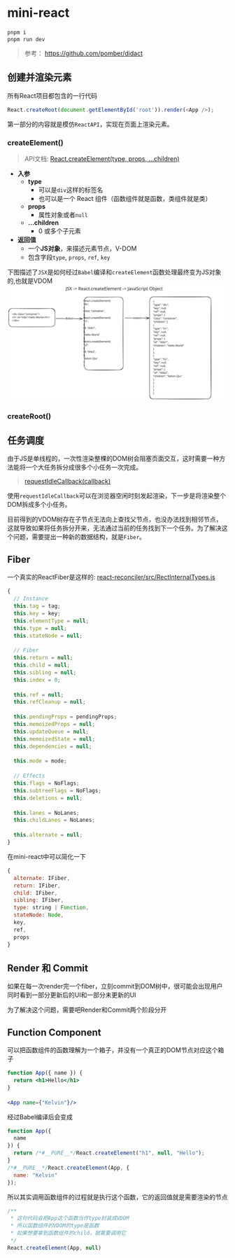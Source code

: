 # mini-react

```shell
pnpm i
pnpm run dev
```

> 参考： https://github.com/pomber/didact

## 创建并渲染元素

所有React项目都包含的一行代码

```js
React.createRoot(document.getElementById('root')).render(<App />);
```

第一部分的内容就是模仿`ReactAPI`，实现在页面上渲染元素。

### createElement()

> API文档: [React.createElement(type, props, ...children)](https://react.dev/reference/react/createElement)

- **入参**
  - **type**
    - 可以是`div`这样的标签名
    - 也可以是一个 React 组件（函数组件就是函数，类组件就是类）
  - **props**
    - 属性对象或者`null`
  - **...children**
    - 0 或多个子元素
- **返回值**
  - 一个**JS对象**，来描述元素节点，V-DOM
  - 包含字段`type`, `props`, `ref`, `key`

下图描述了`JSX`是如何经过`Babel`编译和`createElement`函数处理最终变为JS对象的,也就是VDOM
![从JSX到Object的过程 ](./assets/jsx.svg)

### createRoot()

## 任务调度

由于JS是单线程的，一次性渲染整棵的DOM树会阻塞页面交互，这时需要一种方法能将一个大任务拆分成很多个小任务一次完成。

> [requestIdleCallback(callback)](https://developer.mozilla.org/en-US/docs/Web/API/Window/requestIdleCallback)

使用`requestIdleCallback`可以在浏览器空闲时刻发起渲染，下一步是将渲染整个DOM拆成多个小任务。

目前得到的VDOM树存在子节点无法向上查找父节点，也没办法找到相邻节点，这就导致如果将任务拆分开来，无法通过当前的任务找到下一个任务。为了解决这个问题，需要提出一种新的数据结构，就是`Fiber`。

## Fiber

一个真实的ReactFiber是这样的:
[react-reconciler/src/RectInternalTypes.js](https://github.com/facebook/react/blob/main/packages/react-reconciler/src/ReactInternalTypes.js)
```js
{
  // Instance
  this.tag = tag;
  this.key = key;
  this.elementType = null;
  this.type = null;
  this.stateNode = null;

  // Fiber
  this.return = null;
  this.child = null;
  this.sibling = null;
  this.index = 0;

  this.ref = null;
  this.refCleanup = null;

  this.pendingProps = pendingProps;
  this.memoizedProps = null;
  this.updateQueue = null;
  this.memoizedState = null;
  this.dependencies = null;

  this.mode = mode;

  // Effects
  this.flags = NoFlags;
  this.subtreeFlags = NoFlags;
  this.deletions = null;

  this.lanes = NoLanes;
  this.childLanes = NoLanes;

  this.alternate = null;
}
```

在mini-react中可以简化一下
```js
{
  alternate: IFiber,
  return: IFiber,
  child: IFiber,
  sibling: IFiber,
  type: string | Function,
  stateNode: Node,
  key,
  ref,
  props
}
```

## Render 和 Commit

如果在每一次render完一个fiber，立刻commit到DOM树中，很可能会出现用户同时看到一部分更新后的UI和一部分未更新的UI

为了解决这个问题，需要吧Render和Commit两个阶段分开

## Function Component

可以把函数组件的函数理解为一个箱子，并没有一个真正的DOM节点对应这个箱子

```jsx
function App({ name }) {
  return <h1>Hello</h1>
}

<App name={"Kelvin"}/>
```

经过Babel编译后会变成

```js
function App({
  name
}) {
  return /*#__PURE__*/React.createElement("h1", null, "Hello");
}
/*#__PURE__*/React.createElement(App, {
  name: "Kelvin"
});
```

所以其实调用函数组件的过程就是执行这个函数，它的返回值就是需要渲染的节点

```js
/**
 * 这句代码会把App这个函数当作type封装成VDOM
 * 所以函数组件的VDOM的type是函数
 * 如果想要拿到函数组件的child，就需要调用它
 */
React.createElement(App, null)
```